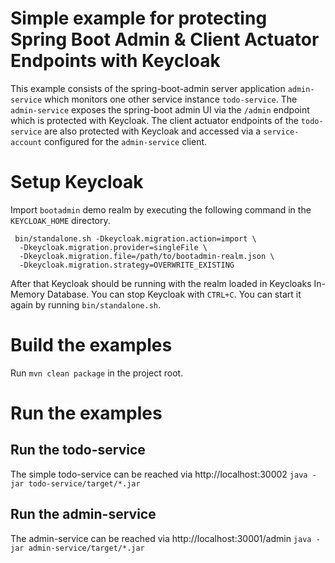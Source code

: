# Simple example for protecting Spring Boot Admin & Client Actuator Endpoints with Keycloak

This example consists of the spring-boot-admin server application `admin-service` which monitors
one other service instance `todo-service`. The `admin-service` exposes the spring-boot admin
UI via the `/admin` endpoint which is protected with Keycloak.
The client actuator endpoints of the `todo-service` are also protected with Keycloak and accessed
via a `service-account` configured for the `admin-service` client.

# Setup Keycloak

Import `bootadmin` demo realm by executing the following command in the `KEYCLOAK_HOME` directory. 
```
 bin/standalone.sh -Dkeycloak.migration.action=import \
  -Dkeycloak.migration.provider=singleFile \
  -Dkeycloak.migration.file=/path/to/bootadmin-realm.json \
  -Dkeycloak.migration.strategy=OVERWRITE_EXISTING
```

After that Keycloak should be running with the realm loaded in Keycloaks In-Memory Database.
You can stop Keycloak with `CTRL+C`. You can start it again by running `bin/standalone.sh`.

# Build the examples

Run `mvn clean package` in the project root.

# Run the examples

## Run the todo-service
The simple todo-service can be reached via http://localhost:30002
`java -jar todo-service/target/*.jar`

## Run the admin-service
The admin-service can be reached via http://localhost:30001/admin
`java -jar admin-service/target/*.jar`